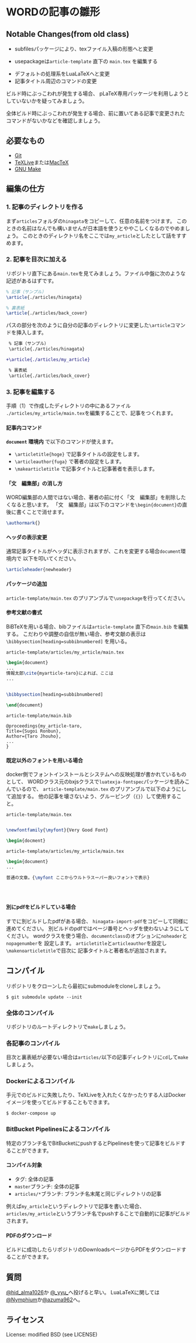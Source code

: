 WORDの記事の雛形
===================

## Notable Changes(from old class)

+ subfilesパッケージにより、texファイル入稿の形態へと変更
 - usepackageは`article-template` 直下の `main.tex` を編集する
+ デフォルトの処理系をLuaLaTeXへと変更
+ 記事タイトル周辺のコマンドの変更

ビルド時にぶっこわれが発生する場合、
pLaTeX専用パッケージを利用しようとしていないかを疑ってみましょう。

全体ビルド時にぶっこわれが発生する場合、前に置いてある記事で変更された
コマンドがないかなどを確認しましょう。


## 必要なもの

- [Git](https://git-scm.com/)
- [TeXLive](https://www.tug.org/texlive/)または[MacTeX](http://www.tug.org/mactex/)
- [GNU Make](https://www.gnu.org/software/make)



## 編集の仕方

### 1. 記事のディレクトリを作る

まず`articles`フォルダの`hinagata`をコピーして、任意の名前をつけます。
このときの名前はなんでも構いませんが日本語を使うとややこしくなるのでやめましょう。
このときのディレクトリ名をここでは`my_article`としたとして話をすすめます。

### 2. 記事を目次に加える

リポジトリ直下にある`main.tex`を見てみましょう。ファイル中盤に次のような記述があるはずです。

```tex
% 記事（サンプル）
\article{./articles/hinagata}

% 裏表紙
\article{./articles/back_cover}
```

パスの部分を次のように自分の記事のディレクトリに変更した`\article`コマンドを挿入します。

```diff
 % 記事（サンプル）
 \article{./articles/hinagata}

+\article{./articles/my_article}

 % 裏表紙
 \article{./articles/back_cover}
```

### 3. 記事を編集する

手順（1）で作成したディレクトリの中にあるファイル
`./articles/my_article/main.tex`を編集することで、記事をつくれます。

#### 記事内コマンド

**`document` 環境内** で以下のコマンドが使えます。

+ `\articletitle{hoge}` で記事タイトルの設定をします。
+ `\articleauthor{fuga}` で著者の設定をします。
+ `\makearticletitle` で記事タイトルと記事著者を表示します。


#### 「文　編集部」の消し方

WORD編集部の人間ではない場合、著者の前に付く「文　編集部」を削除したくなると思います。
「文　編集部」は以下のコマンドを`\begin{document}`の直後に書くことで消せます。

```tex
\authormark{}
```

#### ヘッダの表示変更
通常記事タイトルがヘッダに表示されますが、これを変更する場合`document`環境内で
以下を叩いてください。

```tex
\articleheader{newheader}
```

#### パッケージの追加

`article-template/main.tex` のプリアンブルで`\usepackage`を行ってください。


#### 参考文献の書式
BiBTeXを用いる場合、bibファイルは`article-template` 直下の`main.bib` を編集する。
こだわりや調整の自信が無い場合、参考文献の表示は
 `\bibbysection[heading=subbibnumbered]` を用いる。

`article-template/articles/my_article/main.tex`

```tex
\begin{document}
...
情報太郎\cite{myarticle-taro}によれば、ここは
...


\bibbysection[heading=subbibnumbered]

\end{document}
```

`article-template/main.bib`

```
@proceedings{my_article-taro,
Title={Sugoi Ronbun},
Author={Taro Jhouho},
...
}
```

#### 既定以外のフォントを用いる場合
docker側でフォントインストールとシステムへの反映処理が書かれているものとして、
WORDクラス元のbxjsクラスで`luatexja-fontspec`パッケージを読みこんでいるので、
`article-template/main.tex` のプリアンブルで以下のようにして追加する。
他の記事を壊さないよう、グルーピング（`{}`）して使用すること。


`article-template/main.tex`

```tex

\newfontfamily{\myfont}{Very Good Font}

\begin{docment}
```

`article-template/articles/my_article/main.tex`

```tex
\begin{document}
...

普通の文章。{\myfont ここからウルトラスーパー良いフォントで表示}





```


#### 別にpdfをビルドしている場合

すでに別ビルドしたpdfがある場合、
`hinagata-import-pdf`をコピーして同様に進めてください。
別ビルドのpdfではページ番号とヘッダを使わないようにしてください。
wordクラスを使う場合、`documentclass`のオプションに`noheader`と`nopagenumber`を
設定します。
`articletitle`と`articleauthor`を設定し `\makenoarticletitle`で目次に
記事タイトルと著者名が追加されます。

####


## コンパイル
リポジトリをクローンしたら最初にsubmoduleをcloneしましょう。
```
$ git submodule update --init
```

### 全体のコンパイル
リポジトリのルートディレクトリで`make`しましょう。

### 各記事のコンパイル
目次と裏表紙が必要ない場合は`articles/`以下の記事ディレクトリに`cd`して`make`しましょう。

### Dockerによるコンパイル
手元でのビルドに失敗したり、TeXLiveを入れたくなかったりする人はDockerイメージを使ってビルドすることもできます。
```
$ docker-compose up
```

### BitBucket Pipelinesによるコンパイル
特定のブランチ名でBitBucketにpushするとPipelinesを使って記事をビルドすることができます。

#### コンパイル対象
* タグ: 全体の記事
* `master`ブランチ: 全体の記事
* `articles/*`ブランチ: ブランチ名末尾と同じディレクトリの記事

例えば`my_article`というディレクトリで記事を書いた場合、
`articles/my_article`というブランチ名でpushすることで自動的に記事がビルドされます。

#### PDFのダウンロード
ビルドに成功したらリポジトリのDownloadsページからPDFをダウンロードすることができます。

## 質問
[@hid\_alma1026](https://twitter.com/hid_alma1026)か
[@\_yyu\_](https://twitter.com/_yyu_)へ投げると早い。
LuaLaTeXに関しては[@Nymphium](https://twitter.com/Nymphium)か[@azuma962](https://twitter.com/azuma962)へ。



## ライセンス

License: modified BSD (see LICENSE)
